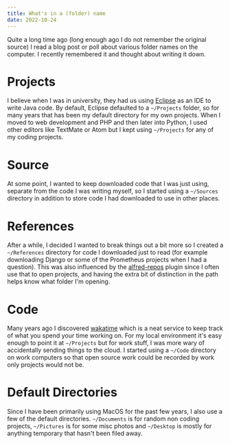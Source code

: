 ```yaml
---
title: What's in a (folder) name
date: 2022-10-24
---
```


Quite a long time ago (long enough ago I do not remember the original source) I read a blog post or poll about various folder names on the computer. I recently remembered it and thought about writing it down.

# Projects

I believe when I was in university, they had us using [Eclipse] as an IDE to write Java code. By default, Eclipse defaulted to a `~/Projects` folder, so for many years that has been my default directory for my own projects. When I moved to web development and PHP and then later into Python, I used other editors like TextMate or Atom but I kept using `~/Projects` for any of my coding projects.

# Source

At some point, I wanted to keep downloaded code that I was just using, separate from the code I was writing myself, so I started using a `~/Sources` directory in addition to store code I had downloaded to use in other places.

# References

After a while, I decided I wanted to break things out a bit more so I created a `~/References` directory for code I downloaded just to read (for example downloading Django or some of the Prometheus projects when I had a question). This was also influenced by the [alfred-repos] plugin since I often use that to open projects, and having the extra bit of distinction in the path helps know what folder I'm opening.

# Code

Many years ago I discovered [wakatime] which is a neat service to keep track of what you spend your time working on. For my local environment it's easy enough to point it at `~/Projects` but for work stuff, I was more wary of accidentally sending things to the cloud. I started using a `~/Code` directory on work computers so that open source work could be recorded by work only projects would not be.

# Default Directories

Since I have been primarily using MacOS for the past few years, I also use a few of the default directories. `~/Documents` is for random non coding projects, `~/Pictures` is for some misc photos and `~/Desktop` is mostly for anything temporary that hasn't been filed away.

[alfred-repos]: https://github.com/deanishe/alfred-repos
[eclipse]: https://eclipseide.org/
[wakatime]: https://wakatime.com/
